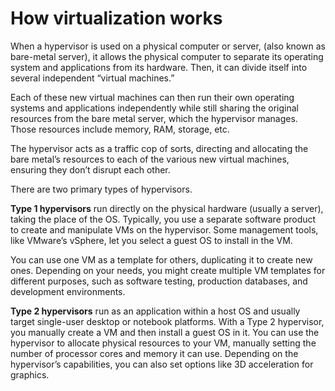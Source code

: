 # How virtualization works

When a hypervisor is used on a physical computer or server, \(also known as bare-metal server\), it allows the physical computer to separate its operating system and applications from its hardware. Then, it can divide itself into several independent “virtual machines.”

Each of these new virtual machines can then run their own operating systems and applications independently while still sharing the original resources from the bare metal server, which the hypervisor manages. Those resources include memory, RAM, storage, etc.

The hypervisor acts as a traffic cop of sorts, directing and allocating the bare metal’s resources to each of the various new virtual machines, ensuring they don’t disrupt each other.

There are two primary types of hypervisors.

**Type 1 hypervisors** run directly on the physical hardware \(usually a server\), taking the place of the OS. Typically, you use a separate software product to create and manipulate VMs on the hypervisor. Some management tools, like VMware’s vSphere, let you select a guest OS to install in the VM.

You can use one VM as a template for others, duplicating it to create new ones. Depending on your needs, you might create multiple VM templates for different purposes, such as software testing, production databases, and development environments.

**Type 2 hypervisors** run as an application within a host OS and usually target single-user desktop or notebook platforms. With a Type 2 hypervisor, you manually create a VM and then install a guest OS in it. You can use the hypervisor to allocate physical resources to your VM, manually setting the number of processor cores and memory it can use. Depending on the hypervisor’s capabilities, you can also set options like 3D acceleration for graphics.

